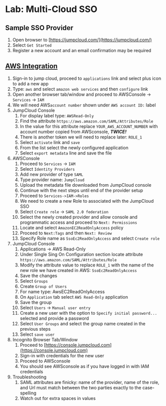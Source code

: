 # Lab: Multi-Cloud SSO

## Sample SSO Provider

1. Open browser to [https://jumpcloud.com/](https://jumpcloud.com/)
2. Select `Get Started`
3. Register a new account and an email confirmation may be required

## [AWS Integration](https://support.jumpcloud.com/support/s/article/single-sign-on-sso-with-amazon-aws-in-iam-2019-08-21-10-36-47)

1. Sign-in to jump cloud, proceed to `applications` link and select plus icon to add a new app
2. Type: `aws` and select `amazon web services` and then `configure` link
3. Open another browser tab/window and proceed to AWSConsole -&gt; `Services` -&gt; `IAM`
4. We will need AWS`account number` shown under `AWS account ID:` label
5. JumpCloud Console
   1. For display label type: `AWSRead-Only`
   2. Find the attribute `https://aws.amazon.com/SAML/Attributes/Role`
   3. In the value for this attribute replace `YOUR_AWS_ACCOUNT_NUMBER` with account number copied from AWSconsole, _**TWICE!**_
   4. There is another token we will need to replace later: `ROLE_1`
   5. Select `activate` link and `save`
   6. From the list select the newly configured application
   7. Select `export metadata` line and save the file
6. AWSConsole
   1. Proceed to `Services` -&gt; `IAM`
   2. Select `Identity Providers`
   3. Add new provider of type `SAML`
   4. Type provider name: `JumpCloud`
   5. Upload the metadata file downloaded from JumpCloud console
   6. Continue with the next steps until end of the provider setup
   7. Proceed to `Services->IAM->Roles`
   8. We need to create a new Role to associated with the JumpCloud SSO
   9. Select `Create role` -&gt; `SAML 2.0 federation`
   10. Select the newly created provider and allow console and programmatic access and proceed to `Next: Permissions`
   11. Locate and select `AmazonEC2ReadOnlyAccess` policy
   12. Proceed to `Next:Tags` and then `Next: Review`
   13. Specify Role name as `SsoEc2ReadOnlyAccess` and select `Create role`
7. JumpCloud Console 
   1. Applications -&gt; AWS Read-Only
   2. Under Single Sing On Configuration section locate attribute `https://aws.amazon.com/SAML/Attributes/Role`
   3. Modify the attribute value to replace `ROLE_1` with the name of the new role we have created in AWS: `SsoEc2ReadOnlyAccess`
   4. Save the changes
   5. Select `Groups`
   6. Create `Group of Users`
   7. For name type: AwsEC2ReadOnlyAccess
   8. On `Application` tab select `AWS Read-Only` application 
   9. Save the group
   10. Select `Users` -> `Manual user entry`
   11. Create a new user with the option to `Specify initial password...` selected and provide a password
   12. Select `User Groups` and select the group name created in the previous steps
   13. Select `save user`
8. Incognito Browser Tab/Window
   1. Proceed to [https://console.jumpcloud.com](https://console.jumpcloud.com)
   2. Sign-in with credentials for the new user
   3. Proceed to AWSconsole
   4. You should see AWSconsole as if you have logged in with IAM credentials
9. Troubleshooting
   1. SAML attributes are finicky: name of the provider, name of the role, and Url must match between the two parties exactly to the case-spelling
   2. Watch out for extra spaces in values

